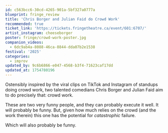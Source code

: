 ```yaml
---
id: c563bcc6-30cd-4265-901a-5bf327a0777a
blueprint: fringe_review
title: 'Chris Borger and Julian Faid do Crowd Work'
recommended: true
ticket_link: 'https://tickets.fringetheatre.ca/event/601:6707/'
artist_instagram: cheeseborger
poster: fringe/crowd-work-poster.jpg
companion_videos:
  - 6dc9ab4a-8088-46ca-8844-dda07b2e1538
festival: '2025'
categories:
  - improv
updated_by: 9c6b6866-e047-4568-b3f4-71623caf17dd
updated_at: 1754780196
---
```

Ostensibly inspired by the viral clips on TikTok and Instagram of standups doing crowd work, two talented comedians Chris Borger and Julian Faid aim to do precisely that: crowd work.

These are two very funny people, and they can probably execute it well. It will probably be funny. But, given how much relies on the crowd (and the work therein) this one has the potential for _catastrophic_ failure.

Which will also probably be funny.